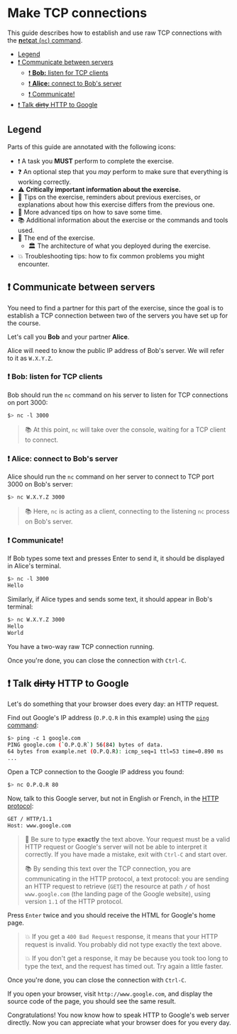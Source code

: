 # Make TCP connections

This guide describes how to establish and use raw TCP connections with the
[**n**et**c**at (`nc`) command][nc].

<!-- START doctoc generated TOC please keep comment here to allow auto update -->
<!-- DON'T EDIT THIS SECTION, INSTEAD RE-RUN doctoc TO UPDATE -->

- [Legend](#legend)
- [:exclamation: Communicate between servers](#exclamation-communicate-between-servers)
  - [:exclamation: **Bob:** listen for TCP clients](#exclamation-bob-listen-for-tcp-clients)
  - [:exclamation: **Alice:** connect to Bob's server](#exclamation-alice-connect-to-bobs-server)
  - [:exclamation: Communicate!](#exclamation-communicate)
- [:exclamation: Talk ~~dirty~~ HTTP to Google](#exclamation-talk-dirty-http-to-google)

<!-- END doctoc generated TOC please keep comment here to allow auto update -->



## Legend

Parts of this guide are annotated with the following icons:

- :exclamation: A task you **MUST** perform to complete the exercise.
- :question: An optional step that you _may_ perform to make sure that
  everything is working correctly.
- :warning: **Critically important information about the exercise.**
- :gem: Tips on the exercise, reminders about previous exercises, or
  explanations about how this exercise differs from the previous one.
- :space_invader: More advanced tips on how to save some time.
- :books: Additional information about the exercise or the commands and tools
  used.
- :checkered_flag: The end of the exercise.
  - :classical_building: The architecture of what you deployed during the
    exercise.
- :boom: Troubleshooting tips: how to fix common problems you might encounter.



## :exclamation: Communicate between servers

You need to find a partner for this part of the exercise, since the goal is to
establish a TCP connection between two of the servers you have set up for the
course.

Let's call you **Bob** and your partner **Alice**.

Alice will need to know the public IP address of Bob's server. We will refer to
it as `W.X.Y.Z`.

### :exclamation: **Bob:** listen for TCP clients

Bob should run the `nc` command on his server to listen for TCP connections on
port 3000:

```bash
$> nc -l 3000
```

> :books: At this point, `nc` will take over the console, waiting for a TCP
> client to connect.

### :exclamation: **Alice:** connect to Bob's server

Alice should run the `nc` command on her server to connect to TCP port 3000 on
Bob's server:

```bash
$> nc W.X.Y.Z 3000
```

> :books: Here, `nc` is acting as a client, connecting to the listening `nc`
> process on Bob's server.

### :exclamation: Communicate!

If Bob types some text and presses Enter to send it,
it should be displayed in Alice's terminal.

```bash
$> nc -l 3000
Hello
```

Similarly, if Alice types and sends some text, it should appear in Bob's terminal:

```bash
$> nc W.X.Y.Z 3000
Hello
World
```

You have a two-way raw TCP connection running.

Once you're done, you can close the connection with `Ctrl-C`.



## :exclamation: Talk ~~dirty~~ HTTP to Google

Let's do something that your browser does every day: an HTTP request.

Find out Google's IP address (`O.P.Q.R` in this example) using the [`ping`
command][ping]:

```bash
$> ping -c 1 google.com
PING google.com (`O.P.Q.R`) 56(84) bytes of data.
64 bytes from example.net (O.P.Q.R): icmp_seq=1 ttl=53 time=0.890 ms
...
```

Open a TCP connection to the Google IP address you found:

```bash
$> nc O.P.Q.R 80
```

Now, talk to this Google server, but not in English or French, in the [HTTP
protocol][http]:

```bash
GET / HTTP/1.1
Host: www.google.com
```

> :gem: Be sure to type **exactly** the text above. Your request must be a valid
> HTTP request or Google's server will not be able to interpret it correctly. If
> you have made a mistake, exit with `Ctrl-C` and start over.
>
> :books: By sending this text over the TCP connection, you are communicating in
> the HTTP protocol, a text protocol: you are sending an HTTP request to
> retrieve (`GET`) the resource at path `/` of host `www.google.com` (the
> landing page of the Google website), using version `1.1` of the HTTP protocol.

Press `Enter` twice and you should receive the HTML for Google's home page.

> :boom: If you get a `400 Bad Request` response, it means that your HTTP
> request is invalid. You probably did not type exactly the text above.
>
> :boom: If you don't get a response, it may be because you took too long to
> type the text, and the request has timed out. Try again a little faster.

Once you're done, you can close the connection with `Ctrl-C`.

If you open your browser, visit `http://www.google.com`, and display the source
code of the page, you should see the same result.

Congratulations! You now know how to speak HTTP to Google's web server directly.
Now you can appreciate what your browser does for you every day.



[http]: https://en.wikipedia.org/wiki/HTTP
[nc]: https://en.wikipedia.org/wiki/Netcat
[ping]: https://en.wikipedia.org/wiki/Ping_(networking_utility)
